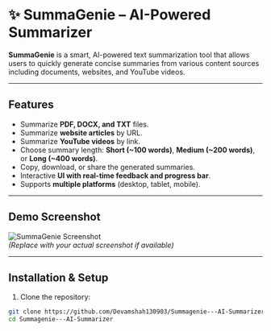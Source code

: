 # ✨ SummaGenie – AI-Powered Summarizer

**SummaGenie** is a smart, AI-powered text summarization tool that allows users to quickly generate concise summaries from various content sources including documents, websites, and YouTube videos.  

---

## **Features**

- Summarize **PDF, DOCX, and TXT** files.
- Summarize **website articles** by URL.
- Summarize **YouTube videos** by link.
- Choose summary length: **Short (~100 words)**, **Medium (~200 words)**, or **Long (~400 words)**.
- Copy, download, or share the generated summaries.
- Interactive **UI with real-time feedback and progress bar**.
- Supports **multiple platforms** (desktop, tablet, mobile).

---

## **Demo Screenshot**

![SummaGenie Screenshot](screenshot.png)  
*(Replace with your actual screenshot if available)*

---

## **Installation & Setup**

1. Clone the repository:

```bash
git clone https://github.com/Devamshah130903/Summagenie---AI-Summarizer.git
cd Summagenie---AI-Summarizer
